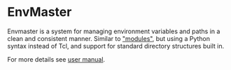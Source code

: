# EnvMaster #

Envmaster is a system for managing environment variables and paths in a clean and consistent manner.
Similar to ["modules"](http://modules.sourceforge.net/), but using a Python syntax instead of Tcl, and support for  standard directory structures built in.

For more details see [user manual](envmaster/envmaster.md).
